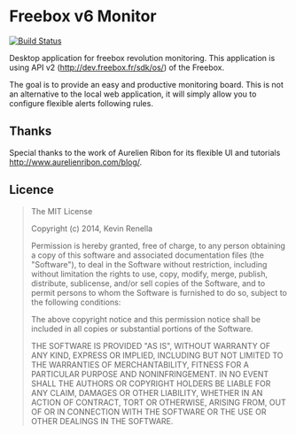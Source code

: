 Freebox v6 Monitor
==================

[![Build Status](https://travis-ci.org/Drusy/freebox-v6-monitor.svg?branch=master)](https://travis-ci.org/Drusy/freebox-v6-monitor)

Desktop application for freebox revolution monitoring. This application is using API v2 (http://dev.freebox.fr/sdk/os/) of the Freebox.

The goal is to provide an easy and productive monitoring board. This is not an alternative to the local web application, it will simply allow you to configure flexible alerts following rules.

## Thanks
Special thanks to the work of Aurelien Ribon for its flexible UI and tutorials http://www.aurelienribon.com/blog/.

## Licence
> The MIT License
>
> Copyright (c) 2014, Kevin Renella
>
> Permission is hereby granted, free of charge, to any person obtaining a copy
> of this software and associated documentation files (the "Software"), to deal
> in the Software without restriction, including without limitation the rights
> to use, copy, modify, merge, publish, distribute, sublicense, and/or sell
> copies of the Software, and to permit persons to whom the Software is
> furnished to do so, subject to the following conditions:
>
> The above copyright notice and this permission notice shall be included in
> all copies or substantial portions of the Software.
>
> THE SOFTWARE IS PROVIDED "AS IS", WITHOUT WARRANTY OF ANY KIND, EXPRESS OR
> IMPLIED, INCLUDING BUT NOT LIMITED TO THE WARRANTIES OF MERCHANTABILITY,
> FITNESS FOR A PARTICULAR PURPOSE AND NONINFRINGEMENT. IN NO EVENT SHALL THE
> AUTHORS OR COPYRIGHT HOLDERS BE LIABLE FOR ANY CLAIM, DAMAGES OR OTHER
> LIABILITY, WHETHER IN AN ACTION OF CONTRACT, TORT OR OTHERWISE, ARISING FROM,
> OUT OF OR IN CONNECTION WITH THE SOFTWARE OR THE USE OR OTHER DEALINGS IN
> THE SOFTWARE.
